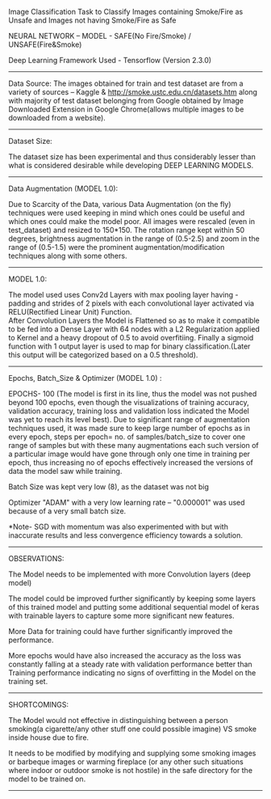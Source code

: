 Image Classification Task to Classify Images containing Smoke/Fire as Unsafe and Images not having Smoke/Fire as Safe


NEURAL NETWORK – MODEL -   SAFE(No Fire/Smoke) / UNSAFE(Fire&Smoke)

Deep Learning Framework Used - Tensorflow (Version 2.3.0)


-----------------------------------
Data Source:
The images obtained for train and test dataset are from a variety of sources – Kaggle & http://smoke.ustc.edu.cn/datasets.htm along with majority of test dataset belonging from Google obtained by Image Downloaded Extension in Google Chrome(allows multiple images to be downloaded from a website).


-----------------------------------
Dataset Size:


The dataset size has been experimental and thus considerably lesser than what is considered desirable while developing DEEP LEARNING MODELS.


------------------------------------
Data Augmentation (MODEL 1.0):


Due to Scarcity of the Data, various Data Augmentation (on the fly) techniques were used keeping in mind which ones could be useful and which ones could make the model poor.
All images were rescaled (even in test_dataset) and resized to 150*150.
The rotation range kept within 50 degrees, brightness augmentation in the range of (0.5-2.5) and zoom in the range of (0.5-1.5) were the prominent augmentation/modification techniques along with some others.


------------------------------------
MODEL 1.0:


The model used uses Conv2d Layers with max pooling layer having - padding and strides of 2 pixels with each convolutional layer activated via RELU(Rectified Linear Unit) Function.\
After Convolution Layers the Model is Flattened so as to make it compatible to be fed into a Dense Layer with 64 nodes with a L2 Regularization applied to Kernel and a heavy dropout of 0.5 to avoid overfitiing.
Finally a sigmoid function with 1 output layer is used to map for binary classification.(Later this output will be categorized based on a 0.5 threshold).


------------------------------------
Epochs, Batch_Size & Optimizer (MODEL 1.0) :


EPOCHS- 100 (The model is first in its line, thus the model was not pushed beyond 100 epochs, even though the visualizations of training accuracy, validation accuracy, training loss and validation loss indicated the Model was yet to reach its level best).
Due to significant range of augmentation techniques used, it was made sure to keep large number of epochs as in every epoch, steps per epoch= no. of samples/batch_size to cover one range of samples but with these many augmentations each such version of a particular image would have gone through only one time in training per epoch, thus increasing no of epochs effectively increased the versions of data the model saw while training.


Batch Size was kept very low (8), as the dataset was not big

Optimizer "ADAM" with a very low learning rate – "0.000001" was used because of a very small batch size.

*Note- SGD with momentum was also experimented with but with inaccurate results and less convergence efficiency towards a solution.


------------------------------------
OBSERVATIONS:


The Model needs to be implemented with more Convolution layers (deep model)

The model could be improved further significantly by keeping some layers of this trained model and putting some additional sequential model of keras with trainable layers to capture some more significant new features.

More Data for training could have further significantly improved the performance.

More epochs would have also increased the accuracy as the loss was constantly falling at a steady rate with validation performance better than Training performance indicating no signs of overfitting in the Model on the training set.


------------------------------------
SHORTCOMINGS:


The Model would not effective in distinguishing between a person smoking(a cigarette/any other stuff one could possible imagine) VS smoke inside house due to fire.

It needs to be modified by modifying and supplying some smoking images or barbeque images or warming fireplace (or any other such situations where indoor or outdoor smoke is not hostile) in the safe directory for the model to be trained on.

-------------------------------------

